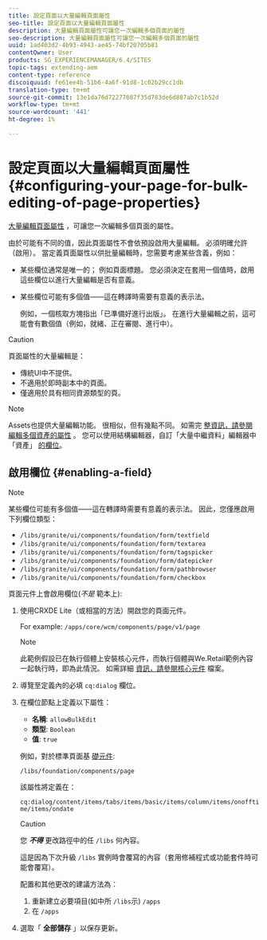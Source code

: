 ```yaml
---
title: 設定頁面以大量編輯頁面屬性
seo-title: 設定頁面以大量編輯頁面屬性
description: 大量編輯頁面屬性可讓您一次編輯多個頁面的屬性
seo-description: 大量編輯頁面屬性可讓您一次編輯多個頁面的屬性
uuid: 1ad403d2-4b93-4943-ae45-74bf20705b81
contentOwner: User
products: SG_EXPERIENCEMANAGER/6.4/SITES
topic-tags: extending-aem
content-type: reference
discoiquuid: fe61ee4b-51b6-4a6f-91d8-1c02b29cc1db
translation-type: tm+mt
source-git-commit: 13e1da76d72277687f35d783de6d887ab7c1b52d
workflow-type: tm+mt
source-wordcount: '441'
ht-degree: 1%

---
```



# 設定頁面以大量編輯頁面屬性 {#configuring-your-page-for-bulk-editing-of-page-properties}

[大量編輯頁面屬性](/help/sites-authoring/editing-page-properties.md#from-the-sites-console-multiple-pages) ，可讓您一次編輯多個頁面的屬性。

由於可能有不同的值，因此頁面屬性不會依預設啟用大量編輯。 必須明確允許（啟用）。 當定義頁面屬性以供批量編輯時，您需要考慮某些含義，例如：

* 某些欄位通常是唯一的； 例如頁面標題。 您必須決定在套用一個值時，啟用這些欄位以進行大量編輯是否有意義。
* 某些欄位可能有多個值——這在轉譯時需要有意義的表示法。

   例如，一個核取方塊指出「已準備好進行出版」。 在進行大量編輯之前，這可能會有數個值（例如，就緒、正在審閱、進行中）。

>[!CAUTION]
>
>頁面屬性的大量編輯是：
>
>* 傳統UI中不提供。
>* 不適用於即時副本中的頁面。
>* 僅適用於具有相同資源類型的頁。

>



>[!NOTE]
>
>Assets也提供大量編輯功能。 很相似，但有幾點不同。 如需完 [整資訊，請參閱編輯多個資產的屬性](/help/assets/managing-multiple-assets.md) 。 您可以使用結構編輯器，自訂「大量中繼資料」編輯器中「資產」 [的欄位](/help/assets/metadata-schemas.md)。

## 啟用欄位 {#enabling-a-field}

>[!NOTE]
>
>某些欄位可能有多個值——這在轉譯時需要有意義的表示法。 因此，您僅應啟用下列欄位類型：
>
>* `/libs/granite/ui/components/foundation/form/textfield`
>* `/libs/granite/ui/components/foundation/form/textarea`
>* `/libs/granite/ui/components/foundation/form/tagspicker`
>* `/libs/granite/ui/components/foundation/form/datepicker`
>* `/libs/granite/ui/components/foundation/form/pathbrowser`
>* `/libs/granite/ui/components/foundation/form/checkbox`

>



頁面元件上會啟用欄位(*不是* 範本上):

1. 使用CRXDE Lite（或相當的方法）開啟您的頁面元件。

   For example: `/apps/core/wcm/components/page/v1/page`

   >[!NOTE]
   >
   >此範例假設已在執行個體上安裝核心元件，而執行個體與We.Retail範例內容一起執行時，即為此情況。 如需詳細 [資訊，請參閱核心元件](https://docs.adobe.com/content/help/zh-Hant/experience-manager-core-components/using/introduction.html) 檔案。

1. 導覽至定義內的必填 `cq:dialog` 欄位。
1. 在欄位節點上定義以下屬性：

   * **名稱**: `allowBulkEdit`
   * **類型**: `Boolean`
   * **值**: `true`

   例如，對於標準頁面基 [礎元件](/help/sites-authoring/default-components-foundation.md):

   `/libs/foundation/components/page`

   該屬性將定義在：

   `cq:dialog/content/items/tabs/items/basic/items/column/items/onofftime/items/ondate`

   >[!CAUTION]
   >
   >您 ***不得*** 更改路徑中的任 `/libs` 何內容。
   >
   >這是因為下次升級 `/libs` 實例時會覆寫的內容（套用修補程式或功能套件時可能會覆寫）。
   >
   >配置和其他更改的建議方法為：
   >
   >    1. 重新建立必要項目(如中所 `/libs`示) `/apps`
   >    1. 在 `/apps`


1. 選取「 **全部儲存** 」以保存更新。


